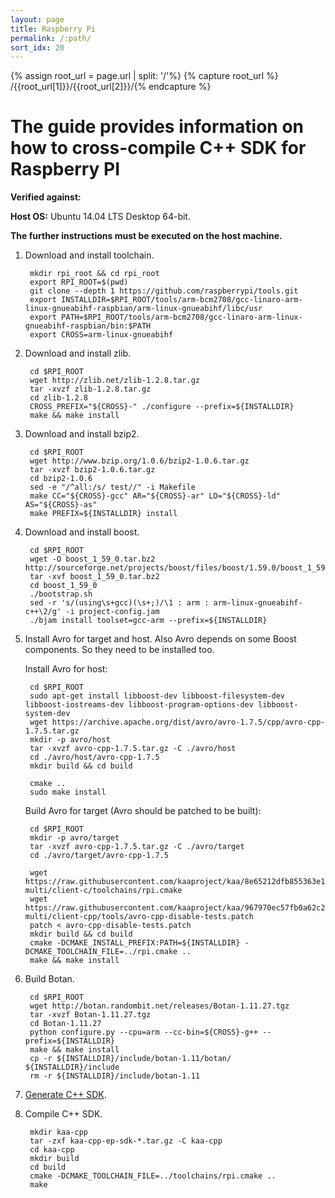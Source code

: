 ```yaml
---
layout: page
title: Raspberry Pi
permalink: /:path/
sort_idx: 20
---
```


{% assign root_url = page.url | split: '/'%}
{% capture root_url  %} /{{root_url[1]}}/{{root_url[2]}}/{% endcapture %}

# The guide provides information on how to cross-compile C++ SDK for Raspberry PI

**Verified against:**

**Host OS:** Ubuntu 14.04 LTS Desktop 64-bit.

**The further instructions must be executed on the host machine.**

1. Download and install toolchain.

        mkdir rpi_root && cd rpi_root
        export RPI_ROOT=$(pwd)
        git clone --depth 1 https://github.com/raspberrypi/tools.git
        export INSTALLDIR=$RPI_ROOT/tools/arm-bcm2708/gcc-linaro-arm-linux-gnueabihf-raspbian/arm-linux-gnueabihf/libc/usr
        export PATH=$RPI_ROOT/tools/arm-bcm2708/gcc-linaro-arm-linux-gnueabihf-raspbian/bin:$PATH
        export CROSS=arm-linux-gnueabihf

2. Download and install zlib.

        cd $RPI_ROOT
        wget http://zlib.net/zlib-1.2.8.tar.gz
        tar -xvzf zlib-1.2.8.tar.gz
        cd zlib-1.2.8
        CROSS_PREFIX="${CROSS}-" ./configure --prefix=${INSTALLDIR}
        make && make install

3. Download and install bzip2.

        cd $RPI_ROOT
        wget http://www.bzip.org/1.0.6/bzip2-1.0.6.tar.gz
        tar -xvzf bzip2-1.0.6.tar.gz
        cd bzip2-1.0.6
        sed -e "/^all:/s/ test//" -i Makefile
        make CC="${CROSS}-gcc" AR="${CROSS}-ar" LD="${CROSS}-ld" AS="${CROSS}-as"
        make PREFIX=${INSTALLDIR} install

4. Download and install boost.

        cd $RPI_ROOT
        wget -O boost_1_59_0.tar.bz2 http://sourceforge.net/projects/boost/files/boost/1.59.0/boost_1_59_0.tar.bz2/download
        tar -xvf boost_1_59_0.tar.bz2
        cd boost_1_59_0
        ./bootstrap.sh
        sed -r 's/(using\s+gcc)(\s+;)/\1 : arm : arm-linux-gnueabihf-c++\2/g' -i project-config.jam
        ./bjam install toolset=gcc-arm --prefix=${INSTALLDIR}

5. Install Avro for target and host. Also Avro depends on some Boost components. So they need to be installed too.

    Install Avro for host:

        cd $RPI_ROOT
        sudo apt-get install libboost-dev libboost-filesystem-dev libboost-iostreams-dev libboost-program-options-dev libboost-system-dev
        wget https://archive.apache.org/dist/avro/avro-1.7.5/cpp/avro-cpp-1.7.5.tar.gz
        mkdir -p avro/host
        tar -xvzf avro-cpp-1.7.5.tar.gz -C ./avro/host
        cd ./avro/host/avro-cpp-1.7.5
        mkdir build && cd build

        cmake ..
        sudo make install

    Build Avro for target (Avro should be patched to be built):

        cd $RPI_ROOT
        mkdir -p avro/target
        tar -xvzf avro-cpp-1.7.5.tar.gz -C ./avro/target
        cd ./avro/target/avro-cpp-1.7.5

        wget https://raw.githubusercontent.com/kaaproject/kaa/8e65212dfb855363e1a8977d4053041c80d785c7/client/client-multi/client-c/toolchains/rpi.cmake
        wget https://raw.githubusercontent.com/kaaproject/kaa/967970ec57fb0a62c23ffe573385bf0d0299d977/client/client-multi/client-cpp/tools/avro-cpp-disable-tests.patch
        patch < avro-cpp-disable-tests.patch
        mkdir build && cd build
        cmake -DCMAKE_INSTALL_PREFIX:PATH=${INSTALLDIR} -DCMAKE_TOOLCHAIN_FILE=../rpi.cmake ..
        make && make install

6. Build Botan.

        cd $RPI_ROOT
        wget http://botan.randombit.net/releases/Botan-1.11.27.tgz
        tar -xvzf Botan-1.11.27.tgz
        cd Botan-1.11.27
        python configure.py --cpu=arm --cc-bin=${CROSS}-g++ --prefix=${INSTALLDIR}
        make && make install
        cp -r ${INSTALLDIR}/include/botan-1.11/botan/ ${INSTALLDIR}/include
        rm -r ${INSTALLDIR}/include/botan-1.11

7. [Generate C++ SDK]({{root_url}}/Administration-guide/Tenants-and-applications-management/#generating-endpoint-sdk).
8. Compile C++ SDK.

        mkdir kaa-cpp
        tar -zxf kaa-cpp-ep-sdk-*.tar.gz -C kaa-cpp
        cd kaa-cpp
        mkdir build
        cd build
        cmake -DCMAKE_TOOLCHAIN_FILE=../toolchains/rpi.cmake ..
        make
